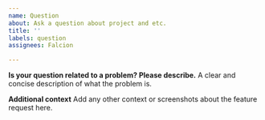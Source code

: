 ```yaml
---
name: Question
about: Ask a question about project and etc.
title: ''
labels: question
assignees: Falcion

---
```


**Is your question related to a problem? Please describe.**
A clear and concise description of what the problem is.

**Additional context**
Add any other context or screenshots about the feature request here.
